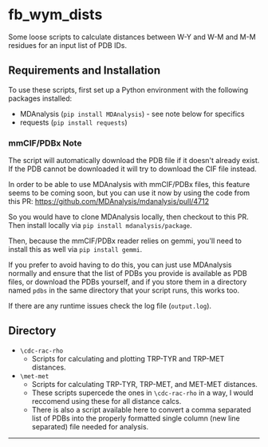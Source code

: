 # fb_wym_dists

Some loose scripts to calculate distances between W-Y and W-M and M-M residues for an input list of PDB IDs.

## Requirements and Installation
To use these scripts, first set up a Python environment with the following packages installed:
- MDAnalysis (`pip install MDAnalysis`) - see note below for specifics 
- requests (`pip install requests`)

### mmCIF/PDBx Note
The script will automatically download the PDB file if it doesn't already exist. If the PDB cannot be downloaded it will try to download the CIF file instead. 

In order to be able to use MDAnalysis with mmCIF/PDBx files, this feature seems to be coming soon, but you can use it now by using the code from this PR: https://github.com/MDAnalysis/mdanalysis/pull/4712

So you would have to clone MDAnalysis locally, then checkout to this PR. Then install locally via `pip install mdanalysis/package`.

Then, because the mmCIF/PDBx reader relies on gemmi, you'll need to install this as well via `pip install gemmi`.

If you prefer to avoid having to do this, you can just use MDAnalysis normally and ensure that the list of PDBs you provide is available as PDB files, or download the PDBs yourself, and if you store them in a directory named `pdbs` in the same directory that your script runs, this works too.

If there are any runtime issues check the log file (`output.log`).

## Directory
- `\cdc-rac-rho`
    - Scripts for calculating and plotting TRP-TYR and TRP-MET distances.
- `\met-met`
    - Scripts for calculating TRP-TYR, TRP-MET, and MET-MET distances.
    - These scripts supercede the ones in `\cdc-rac-rho` in a way, I would reccomend using these for all distance calcs.
    - There is also a script available here to convert a comma separated list of PDBs into the properly formatted single column (new line separated) file needed for analysis.

---

